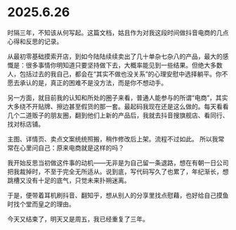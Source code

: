 
# 2025.6.26 

时隔三年，不知该从何写起。这篇文档，姑且作为对我这段时间做抖音电商的几点心得和反思的记录。

从最初零基础摸索开店，到如今陆陆续续卖出了几十单杂七杂八的产品，最大的感慨是：很多事情你明知道只要坚持做下去，大概率能见到一些结果。但绝大多数人，包括过去的我自己，都会在“其实不做也没关系”的心理安慰中选择躺平。你不愿去承认的是，真正的困难不是没方法，而是你不想动手。

另一方面，就目前我的认知和所处的圈子来看，普通人能参与的所谓“电商”，其实大多绕不开贴牌、擦边甚至假货的那一套。最起码我现在还是这么做的。每天看看几个二道贩子的朋友圈，翻到他们上新的产品后，我就去抖音搜旗舰店、看同行、找对标店铺。

主图、详情页、卖点文案统统照搬，稍作修改后上架。流程不过如此。
所以我常常在心里问自己：原来电商就是这样的吗？

我开始反思当初做这件事的动机——无非是为自己留一条退路，想在有朝一日公司把我裁掉时，不至于完全无所适从。说到底，写代码写久了也累了，年纪渐长，想跳槽又没有十足的底气，只觉未来扑朔迷离。

于是，便带着耳机刷抖音、翻知乎，想从别人的分享里找点慰藉，也好给自己摸鱼时找个堂而皇之的理由。

今天又结束了，明天又是周五，我已经重复了三年。
  

